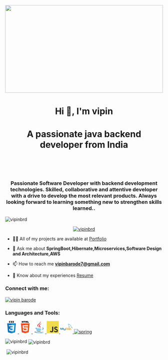 <img height="280" width="100%" src="https://developers.giphy.com/branch/master/static/api-512d36c09662682717108a38bbb5c57d.gif">

<h1 align="center">Hi 👋, I'm vipin</h1>
<h1 align="center">A passionate java backend developer from India<h1/>
<br/>
<h3 align="center">Passionate Software Developer with backend development technologies. Skilled, collaborative and attentive developer with a drive to develop the most relevant products. Always looking forward to learning something new to strengthen skills learned..</h3>

<p align="left"> <img src="https://komarev.com/ghpvc/?username=vipinbrd&label=Profile%20views&color=0e75b6&style=flat" alt="vipinbrd" /> </p>

<p align="center"> <a href="https://github.com/ryo-ma/github-profile-trophy"><img src="https://github-profile-trophy.vercel.app/?username=vipinbrd" alt="vipinbrd" /></a> </p>

- 👨‍💻 All of my projects are available at [Portfolio](https://vipin-barode-portfolio.netlify.app/)

- 💬 Ask me about **SpringBoot,Hibernate,Microservices,Software Design and Architecture,AWS**

- 📫 How to reach me **vipinbarode7@gmail.com**

- 📄 Know about my experiences [Resume](https://drive.google.com/file/d/1Ya5e60VFjw7QBpc7dlgPZyuLaMpiRv70/view?usp=sharing)

<h3 align="left">Connect with me:</h3>
<p align="left">
<a href="https://www.linkedin.com/in/vipin-barode-5a6023231/" target="blank"><img align="center" src="https://raw.githubusercontent.com/rahuldkjain/github-profile-readme-generator/master/src/images/icons/Social/linked-in-alt.svg" alt="vipin barode" height="30" width="40" /></a>
</p>

<h3 align="left">Languages and Tools:</h3>
<p align="left"> <a href="https://www.w3schools.com/css/" target="_blank" rel="noreferrer"> <img src="https://raw.githubusercontent.com/devicons/devicon/master/icons/css3/css3-original-wordmark.svg" alt="css3" width="40" height="40"/> </a> <a href="https://www.w3.org/html/" target="_blank" rel="noreferrer"> <img src="https://raw.githubusercontent.com/devicons/devicon/master/icons/html5/html5-original-wordmark.svg" alt="html5" width="40" height="40"/> </a> <a href="https://www.java.com" target="_blank" rel="noreferrer"> <img src="https://raw.githubusercontent.com/devicons/devicon/master/icons/java/java-original.svg" alt="java" width="40" height="40"/> </a> <a href="https://developer.mozilla.org/en-US/docs/Web/JavaScript" target="_blank" rel="noreferrer"> <img src="https://raw.githubusercontent.com/devicons/devicon/master/icons/javascript/javascript-original.svg" alt="javascript" width="40" height="40"/> </a> <a href="https://www.mysql.com/" target="_blank" rel="noreferrer"> <img src="https://raw.githubusercontent.com/devicons/devicon/master/icons/mysql/mysql-original-wordmark.svg" alt="mysql" width="40" height="40"/> </a> <a href="https://spring.io/" target="_blank" rel="noreferrer"> <img src="https://www.vectorlogo.zone/logos/springio/springio-icon.svg" alt="spring" width="40" height="40"/> </a> </p>

<p><img align="left" src="https://github-readme-stats.vercel.app/api/top-langs?username=vipinbrd&show_icons=true&locale=en&layout=compact" alt="vipinbrd" /></p>

<p>&nbsp;<img align="center" src="https://github-readme-stats.vercel.app/api?username=vipinbrd&show_icons=true&locale=en" alt="vipinbrd" /></p>

<p>&nbsp;<img align="center" src="https://activity-graph.herokuapp.com/graph?username=vipinbrd&bg_color=radical&area=true" alt="vipinbrd" /></p>


